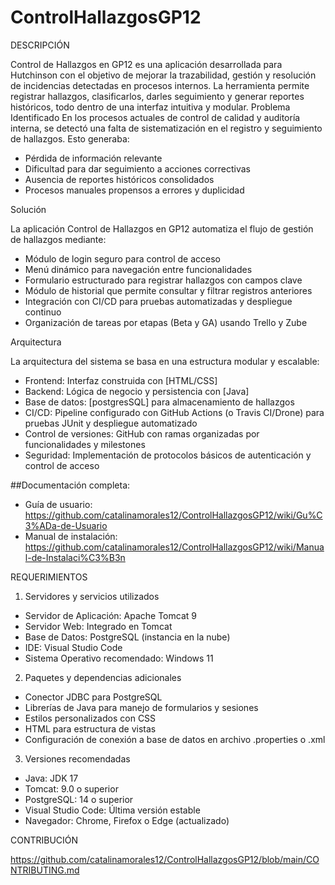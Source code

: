 # ControlHallazgosGP12

DESCRIPCIÓN

Control de Hallazgos en GP12 es una aplicación desarrollada para Hutchinson con el objetivo de mejorar la trazabilidad, gestión y resolución de incidencias detectadas en procesos internos. La herramienta permite registrar hallazgos, clasificarlos, darles seguimiento y generar reportes históricos, todo dentro de una interfaz intuitiva y modular.
Problema Identificado
En los procesos actuales de control de calidad y auditoría interna, se detectó una falta de sistematización en el registro y seguimiento de hallazgos. Esto generaba:
- Pérdida de información relevante
- Dificultad para dar seguimiento a acciones correctivas
- Ausencia de reportes históricos consolidados
- Procesos manuales propensos a errores y duplicidad
  
Solución

La aplicación Control de Hallazgos en GP12 automatiza el flujo de gestión de hallazgos mediante:
- Módulo de login seguro para control de acceso
- Menú dinámico para navegación entre funcionalidades
- Formulario estructurado para registrar hallazgos con campos clave
- Módulo de historial que permite consultar y filtrar registros anteriores
- Integración con CI/CD para pruebas automatizadas y despliegue continuo
- Organización de tareas por etapas (Beta y GA) usando Trello y Zube
  
Arquitectura

La arquitectura del sistema se basa en una estructura modular y escalable:
- Frontend: Interfaz construida con [HTML/CSS]
- Backend: Lógica de negocio y persistencia con [Java]
- Base de datos: [postgresSQL] para almacenamiento de hallazgos
- CI/CD: Pipeline configurado con GitHub Actions (o Travis CI/Drone) para pruebas JUnit y despliegue automatizado
- Control de versiones: GitHub con ramas organizadas por funcionalidades y milestones
- Seguridad: Implementación de protocolos básicos de autenticación y control de acceso

##Documentación completa:
- Guía de usuario: https://github.com/catalinamorales12/ControlHallazgosGP12/wiki/Gu%C3%ADa-de-Usuario
- Manual de instalación: https://github.com/catalinamorales12/ControlHallazgosGP12/wiki/Manual-de-Instalaci%C3%B3n

REQUERIMIENTOS

1. Servidores y servicios utilizados
- Servidor de Aplicación: Apache Tomcat 9
- Servidor Web: Integrado en Tomcat
- Base de Datos: PostgreSQL (instancia en la nube)
- IDE: Visual Studio Code
- Sistema Operativo recomendado: Windows 11
2. Paquetes y dependencias adicionales
- Conector JDBC para PostgreSQL
- Librerías de Java para manejo de formularios y sesiones
- Estilos personalizados con CSS
- HTML para estructura de vistas
- Configuración de conexión a base de datos en archivo .properties o .xml
3. Versiones recomendadas
- Java: JDK 17
- Tomcat: 9.0 o superior
- PostgreSQL: 14 o superior
- Visual Studio Code: Última versión estable
- Navegador: Chrome, Firefox o Edge (actualizado)

CONTRIBUCIÓN

https://github.com/catalinamorales12/ControlHallazgosGP12/blob/main/CONTRIBUTING.md


